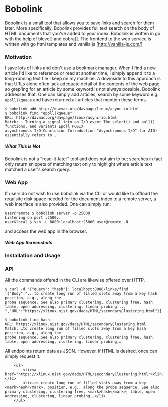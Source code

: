 # Bobolink
Bobolink is a small tool that allows you to save links and search for them later. More specifically, Bobolink provides full text search on the body of HTML documents that you've added to your index. Bobolink is written in go with the help of bleve[] and cobra[]. The frontend to the web service is written with go html templates and vanilla js [http://vanilla-js.com/]

### Motivation
I save lots of links and don't use a bookmark manager. When I find a new article I'd like to reference or read at another time, I simply append it to a long-running text file I keep on my machine. A downside to this approach is that URLs alone often lack adequate detail of the contents of the web page, so grep'ing for an article by some keyword is not always possible. Bobolink addresses that: One can simply add articles, search by some keyword e.g. `epoll|kqueue` and have returned all articles that mention these terms.

```
$ bobolink add http://davmac.org/davpage/linux/async-io.html
$ bobolink find "epoll|kqueue"
URL: http://davmac.org/davpage/linux/async-io.html
Match: … Turning a signal into an I/O event The select() and poll() functions, and variants Epoll POSIX 
asynchronous I/O Conclusion Introduction "Asynchronous I/O" (or AIO) essentially refers to …
```
##### What This is Not
Bobolink is not a "read-it-later" tool and does not aim to be; searches in fact only return snippets of matching text only to highlight where article text matched a user's search query. 

### Web App
If users do not wish to use bobolink via the CLI or would like to offload the requisite disk space needed for the document index to a remote server, a web interface is also provided. One can simply run:
```
user@remote $ bobolink server -p 25000
Listening on port :2500...
user&local $ ssh -L 8080:localhost:25000 user@remote -N
```
and access the web app in the browser. 

##### Web App Screenshots

### Installation and Usage



### API
All the commands offered in the CLI are likewise offered over HTTP. 
```
$ curl -d '{"query": "hash"}' localhost:8080/links/find
[{"Body":"...to create long run of filled slots away from a key hash position, e.g., along the 
probe sequence. See also primary clustering, clustering free, hash table, open addressing, clustering, linear probing..., ","URL":"https://xlinux.nist.gov/dads/HTML/secondaryClustering.html"}]
```
```
$ bobolink find hash
URL: https://xlinux.nist.gov/dads/HTML/secondaryClustering.html
Match: …to create long run of filled slots away from a key hash position, e.g., along the 
probe sequence. See also primary clustering, clustering free, hash table, open addressing, clustering, linear probing,…
```
All endpoints return data as JSON. However, if HTML is desired, once can simply request it.
```$ curl -H "Accept: text/html" -d '{"query": "hash"}' localhost:8080/links/find
    <ul>
        <li><a href="https://xlinux.nist.gov/dads/HTML/secondaryClustering.html">xlinux.nist.gov</a></li>
        <li>…to create long run of filled slots away from a key <mark>hash</mark>; position, e.g., along the probe sequence. See also primary clustering, clustering free, <mark>hash</mark>; table, open addressing, clustering, linear probing,…</li>
    </ul>
```
